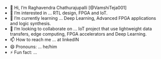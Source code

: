 - 👋 Hi, I’m Raghavendra Chathurajupalli [@VamshiTeja001]
- 👀 I’m interested in ... RTL design, FPGA and IoT.
- 🌱 I’m currently learning ... Deep Learning, Advanced FPGA applications and logic synthesis. 
- 💞️ I’m looking to collaborate on ... IoT project that use lightweight data transfers, edge computing, FPGA accelerators and Deep Learning.
- 📫 How to reach me ... at linkedIN
- 😄 Pronouns: ... he/him
- ⚡ Fun fact: ... 

<!---
VamshiTeja001/VamshiTeja001 is a ✨ special ✨ repository because its `README.md` (this file) appears on your GitHub profile.
You can click the Preview link to take a look at your changes.
--->

